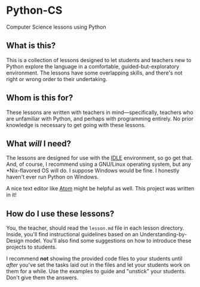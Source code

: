 # Python-CS
Computer Science lessons using Python

## What is this?
This is a collection of lessons designed to let students and teachers new to
Python explore the language in a comfortable, guided-but-exploratory
environment. The lessons have some overlapping skills, and there's not right or
wrong order to their undertaking.

## Whom is this for?
These lessons are written with teachers in mind—specifically, teachers who are
unfamiliar with Python, and perhaps with programming entirely. No prior
knowledge is necessary to get going with these lessons.

## What *will* I need?
The lessons are designed for use with the [IDLE](http://python.org)
environment, so go get that. And, of course, I recommend using a GNU/Linux
operating system, but any \*Nix-flavored OS will do. I suppose Windows would be
fine. I honestly haven't ever run Python on Windows.

A nice text editor like [Atom](http://atom.io) might be helpful as well. This
project was written in it!

## How do I use these lessons?
You, the teacher, should read the `lesson.md` file in each lesson directory.
Inside, you'll find instructional guidelines based on an Understanding-by-Design
model. You'll also find some suggestions on how to introduce these projects to
students.

I recommend **not** showing the provided code files to your students until
*after* you've set the tasks laid out in the files and let your students work
on them for a while. Use the examples to guide and "unstick" your students.
Don't give them the answers.
